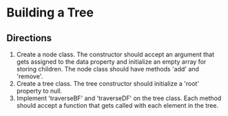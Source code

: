 # Building a Tree

## Directions

1) Create a node class.  The constructor should accept an argument that gets assigned to the data property and initialize an empty array for storing children. The node class should have methods 'add' and 'remove'. 
2) Create a tree class. The tree constructor should initialize a 'root' property to null. 
3) Implement 'traverseBF' and 'traverseDF' on the tree class.  Each method should accept a function that gets called with each element in the tree.
